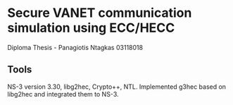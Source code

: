 # Secure VANET communication simulation using ECC/HECC

Diploma Thesis - Panagiotis Ntagkas 03118018

## Tools

NS-3 version 3.30, libg2hec, Crypto++, NTL.
Implemented g3hec based on libg2hec and integrated them to NS-3.

